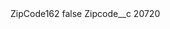 <?xml version="1.0" encoding="UTF-8"?>
<CustomMetadata xmlns="http://soap.sforce.com/2006/04/metadata" xmlns:xsi="http://www.w3.org/2001/XMLSchema-instance" xmlns:xsd="http://www.w3.org/2001/XMLSchema">
    <label>ZipCode162</label>
    <protected>false</protected>
    <values>
        <field>Zipcode__c</field>
        <value xsi:type="xsd:string">20720</value>
    </values>
</CustomMetadata>
